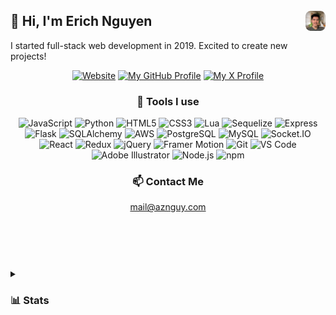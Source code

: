 <!-- Credits to Enji Kusnadi - https://github.com/enjidev -->
<!-- <a href="#">
  <picture>
    <source media="(prefers-color-scheme: dark)" srcset="./header-dark.svg">
    <source media="(prefers-color-scheme: light)" srcset="./header.svg" />
    <img alt="Erich Nguyen — Full-Stack Software Engineer" src="./header.svg" width="100%" />
  </picture>
</a> -->

## 👋 Hi, I'm Erich Nguyen <img alt="Erich Nguyen Small Portrait" src="./PortraitSmall.webp" width="32px" style="transform: translateY(-4px); border-radius: 25%; float: right;"/>
I started full-stack web development in 2019. Excited to create new projects!

<header>
  <div align="center">
    <a href="https://aznguy.com"><img alt="Website" src="https://img.shields.io/badge/Website-aznguy.com-blue?style=flat&logo=safari&logoColor=white"></a>
    <a href="https://github.com/aznguymp4"><img alt="My GitHub Profile" src="https://img.shields.io/badge/GitHub-aznguymp4-blue?style=flat&logo=github&logoColor=white"></a>
    <a href="https://x.com/aznguymp4"><img alt="My X Profile" src="https://img.shields.io/badge/Twitter-aznguymp4-blue?style=flat&logo=x&logoColor=white"></a>
  </div>
  <h3>🔧 Tools I use</h3>
  <div>
    <img title="JavaScript"        width="32px" src="https://cdn.jsdelivr.net/gh/devicons/devicon@latest/icons/javascript/javascript-original.svg" />
    <img title="Python"            width="32px" src="https://cdn.jsdelivr.net/gh/devicons/devicon@latest/icons/python/python-original.svg" />
    <img title="HTML5"             width="32px" src="https://cdn.jsdelivr.net/gh/devicons/devicon@latest/icons/html5/html5-original-wordmark.svg" />
    <img title="CSS3"              width="32px" src="https://cdn.jsdelivr.net/gh/devicons/devicon@latest/icons/css3/css3-original-wordmark.svg" />
    <img title="Lua"               width="32px" src="https://cdn.jsdelivr.net/gh/devicons/devicon@latest/icons/lua/lua-original.svg" />
    <img title="Sequelize"         width="32px" src="https://cdn.jsdelivr.net/gh/devicons/devicon@latest/icons/sequelize/sequelize-original.svg" />
    <img title="Express"           width="32px" src="https://cdn.jsdelivr.net/gh/devicons/devicon@latest/icons/express/express-original.svg" />
    <img title="Flask"             width="32px" src="https://cdn.jsdelivr.net/gh/devicons/devicon@latest/icons/flask/flask-original.svg" />
    <img title="SQLAlchemy"        width="32px" src="https://cdn.jsdelivr.net/gh/devicons/devicon@latest/icons/sqlalchemy/sqlalchemy-original.svg" />
    <img title="AWS"               width="32px" src="https://cdn.jsdelivr.net/gh/devicons/devicon@latest/icons/amazonwebservices/amazonwebservices-original-wordmark.svg" />
    <img title="PostgreSQL"        width="32px" src="https://cdn.jsdelivr.net/gh/devicons/devicon@latest/icons/postgresql/postgresql-original-wordmark.svg" />
    <img title="MySQL"             width="32px" src="https://cdn.jsdelivr.net/gh/devicons/devicon@latest/icons/mysql/mysql-original-wordmark.svg" />
    <img title="Socket.IO"         width="32px" src="https://cdn.jsdelivr.net/gh/devicons/devicon@latest/icons/socketio/socketio-original.svg" />
    <img title="React"             width="32px" src="https://cdn.jsdelivr.net/gh/devicons/devicon@latest/icons/react/react-original.svg" />
    <img title="Redux"             width="32px" src="https://cdn.jsdelivr.net/gh/devicons/devicon@latest/icons/redux/redux-original.svg" />
    <img title="jQuery"            width="32px" src="https://cdn.jsdelivr.net/gh/devicons/devicon@latest/icons/jquery/jquery-plain-wordmark.svg" />
    <img title="Framer Motion"     width="32px" src="https://cdn.jsdelivr.net/gh/devicons/devicon@latest/icons/framermotion/framermotion-original.svg" />
    <img title="Git"               width="32px" src="https://cdn.jsdelivr.net/gh/devicons/devicon@latest/icons/git/git-original.svg" />
    <img title="VS Code"           width="32px" src="https://cdn.jsdelivr.net/gh/devicons/devicon@latest/icons/vscode/vscode-original.svg" />
    <img title="Adobe Illustrator" width="32px" src="https://cdn.jsdelivr.net/gh/devicons/devicon@latest/icons/illustrator/illustrator-line.svg" />
    <img title="Node.js"           width="32px" src="https://cdn.jsdelivr.net/gh/devicons/devicon@latest/icons/nodejs/nodejs-original-wordmark.svg" />
    <img title="npm"               width="32px" src="https://cdn.jsdelivr.net/gh/devicons/devicon@latest/icons/npm/npm-original-wordmark.svg" />
  </div>

  <h3>📫 Contact Me</h3>
  <a href="mailto:mail@aznguy.com">mail@aznguy.com</a>
</header>
<br/><br/>
<details>
  <summary>
    <h3>📊 Stats</h3>
  </summary>
  <div>
    <br/>
    <div>
      <a href="https://github.com/aznguymp4">
        <img alt="Weekly GitHub profile views" src="https://komarev.com/ghpvc/?username=aznguymp4&style=flat&color=blue&label=Weekly+GitHub+profile+views" />
      </a>
      <br/><br/>
    </div>
    <div>
      <a href="https://github.com/aznguymp4?tab=repositories&q=&type=&language=&sort=stargazers">
        <picture>
          <source media="(prefers-color-scheme: dark)" srcset="https://github-readme-stats.vercel.app/api?username=aznguymp4&show_icons=true&title_color=6687ff&icon_color=304269&bg_color=90,101623,080b11&text_color=dce2ef&border_color=1e293b&text_bold=false&count_private=true&ring_color=6687ff">
          <source media="(prefers-color-scheme: light)" srcset="https://github-readme-stats.vercel.app/api?username=aznguymp4" />
          <img alt="Erich Nguyen's GitHub Stats" src="https://github-readme-stats.vercel.app/api?username=aznguymp4&show_icons=true&title_color=6687ff&icon_color=304269&bg_color=90,101623,080b11&text_color=dce2ef&border_color=1e293b&text_bold=false&count_private=true&ring_color=6687ff" />
        </picture>
      </a>
      <br/><br/>
      <a href="https://github.com/aznguymp4?tab=repositories&q=&type=&language=&sort=stargazers">
        <picture>
          <source media="(prefers-color-scheme: dark)" srcset="https://github-readme-stats.vercel.app/api/top-langs/?layout=compact&username=aznguymp4&show_icons=true&title_color=6687ff&icon_color=304269&bg_color=90,101623,080b11&text_color=dce2ef&border_color=1e293b&text_bold=false&count_private=true">
          <source media="(prefers-color-scheme: light)" srcset="https://github-readme-stats.vercel.app/api/top-langs/?layout=compact&username=aznguymp4&count_private=true" />
          <img alt="Erich Nguyen's Most Used Languages" src="https://github-readme-stats.vercel.app/api/top-langs/?layout=compact&username=aznguymp4&show_icons=true&title_color=6687ff&icon_color=304269&bg_color=90,101623,080b11&text_color=dce2ef&border_color=1e293b&text_bold=false&count_private=true" />
        </picture>
      </a>
    </div>
  </div>
</details>

<!--
**aznguymp4/aznguymp4** is a ✨ _special_ ✨ repository because its `README.md` (this file) appears on your GitHub profile.

Here are some ideas to get you started:

- 🔭 I’m currently working on ...
- 🌱 I’m currently learning ...
- 👯 I’m looking to collaborate on ...
- 🤔 I’m looking for help with ...
- 💬 Ask me about ...
- 📫 How to reach me: ...
- 😄 Pronouns: ...
- ⚡ Fun fact: ...
-->

